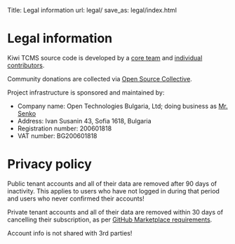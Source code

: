 Title: Legal information
url: legal/
save_as: legal/index.html

Legal information
=================

Kiwi TCMS source code is developed by a
[core team]({filename}team.html) and
[individual contributors](https://github.com/kiwitcms/Kiwi/graphs/contributors).

Community donations are collected via
[Open Source Collective](https://opencollective.com/kiwitcms).

Project infrastructure is sponsored and maintained by:

* Company name: Open Technologies Bulgaria, Ltd;
  doing business as [Mr. Senko](http://mrsenko.com/legal/)
* Address: Ivan Susanin 43, Sofia 1618, Bulgaria
* Registration number: 200601818
* VAT number: BG200601818


Privacy policy
==============

Public tenant accounts and all of their data are removed after 90 days of
inactivity. This applies to users who have not logged in during that period
and users who never confirmed their accounts!

Private tenant accounts and all of their data are removed within 30 days of
cancelling their subscription, as per
[GitHub Marketplace requirements](https://developer.github.com/marketplace/integrating-with-the-github-marketplace-api/cancelling-plans/).


Account info is not shared with 3rd parties!
